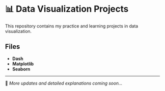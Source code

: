 # 📊 Data Visualization Projects

This repository contains my practice and learning projects in data visualization.

## Files
- **Dash** 
- **Matplotlib**   
- **Seaborn**   

---

🚀 *More updates and detailed explanations coming soon...*

